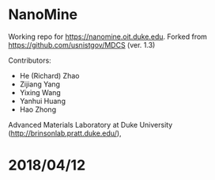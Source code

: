# NanoMine
Working repo for https://nanomine.oit.duke.edu. Forked from https://github.com/usnistgov/MDCS (ver. 1.3)

Contributors:
+ He (Richard) Zhao
+ Zijiang Yang
+ Yixing Wang
+ Yanhui Huang
+ Hao Zhong

Advanced Materials Laboratory at Duke University (http://brinsonlab.pratt.duke.edu/), 

# 2018/04/12

